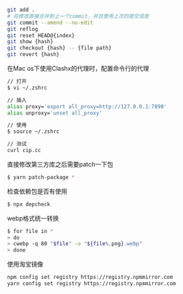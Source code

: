 ```bash
git add .
# 将修改直接合并到上一个commit，并且使用上次的提交信息
git commit --amend --no-edit
git reflog
git reset HEAD@{index}
git show {hash}
git checkout {hash} -- {file path}
git revert {hash}
```

在Mac os下使用Clashx的代理时，配置命令行的代理
```bash
// 打开
$ vi ~/.zshrc

// 插入
alias proxy='export all_proxy=http://127.0.0.1:7890'
alias unproxy='unset all_proxy'

// 使用
$ source ~/.zshrc

// 测试
curl cip.cc
```

直接修改第三方库之后需要patch一下包
```bash
$ yarn patch-package *
```

检查依赖包是否有使用
```bash
$ npx depcheck
```

webp格式统一转换
```bash
$ for file in *
> do
> cwebp -q 80 "$file" -o "${file%.png}.webp"
> done
```

使用淘宝镜像
```bash
npm config set registry https://registry.npmmirror.com
yarn config set registry https://registry.npmmirror.com
```

